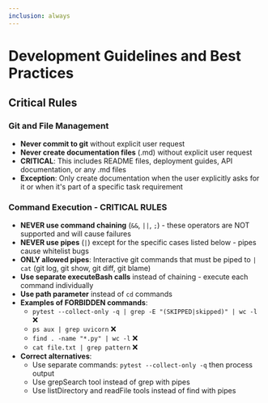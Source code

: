 ```yaml
---
inclusion: always
---
```


# Development Guidelines and Best Practices

## Critical Rules

### Git and File Management
- **Never commit to git** without explicit user request
- **Never create documentation files** (.md) without explicit user request
- **CRITICAL**: This includes README files, deployment guides, API documentation, or any .md files
- **Exception**: Only create documentation when the user explicitly asks for it or when it's part of a specific task requirement

### Command Execution - CRITICAL RULES
- **NEVER use command chaining** (`&&`, `||`, `;`) - these operators are NOT supported and will cause failures
- **NEVER use pipes** (`|`) except for the specific cases listed below - pipes cause whitelist bugs
- **ONLY allowed pipes**: Interactive git commands that must be piped to `| cat` (git log, git show, git diff, git blame)
- **Use separate executeBash calls** instead of chaining - execute each command individually
- **Use path parameter** instead of `cd` commands
- **Examples of FORBIDDEN commands**:
  - `pytest --collect-only -q | grep -E "(SKIPPED|skipped)" | wc -l` ❌
  - `ps aux | grep uvicorn` ❌  
  - `find . -name "*.py" | wc -l` ❌
  - `cat file.txt | grep pattern` ❌
- **Correct alternatives**:
  - Use separate commands: `pytest --collect-only -q` then process output
  - Use grepSearch tool instead of grep with pipes
  - Use listDirectory and readFile tools instead of find with pipes
